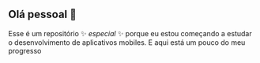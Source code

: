 ## Olá pessoal 👋

Esse é um repositório ✨ _especial_ ✨ porque eu estou começando a estudar o desenvolvimento de aplicativos mobiles. E aqui está um pouco do meu progresso 
